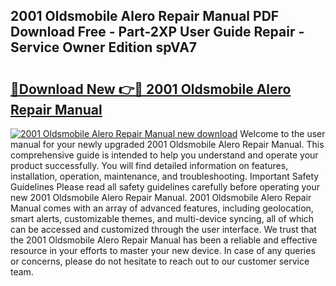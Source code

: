 ## 2001 Oldsmobile Alero Repair Manual PDF Download Free - Part-2XP User Guide Repair - Service Owner Edition spVA7

# <h2><a href="http://bc16704.oget.top/?id=2001+Oldsmobile+Alero+Repair+Manual">🔗Download New 👉🔴 2001 Oldsmobile Alero Repair Manual</a></h2>

[![2001 Oldsmobile Alero Repair Manual new download](https://i.imgur.com/5g1atiW.png)](http://bc16704.oget.top/?id=2001+Oldsmobile+Alero+Repair+Manual)
Welcome to the user manual for your newly upgraded 2001 Oldsmobile Alero Repair Manual. This comprehensive guide is intended to help you understand and operate your product successfully. You will find detailed information on features, installation, operation, maintenance, and troubleshooting. Important Safety Guidelines Please read all safety guidelines carefully before operating your new 2001 Oldsmobile Alero Repair Manual. 2001 Oldsmobile Alero Repair Manual comes with an array of advanced features, including geolocation, smart alerts, customizable themes, and multi-device syncing, all of which can be accessed and customized through the user interface. We trust that the 2001 Oldsmobile Alero Repair Manual has been a reliable and effective resource in your efforts to master your new device. In case of any queries or concerns, please do not hesitate to reach out to our customer service team.
